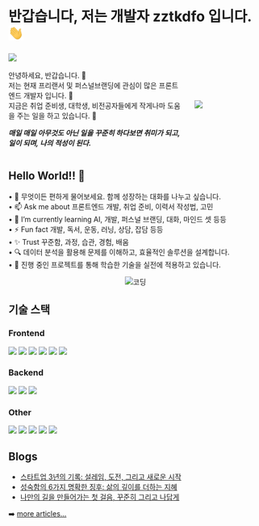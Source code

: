 # 반갑습니다, 저는 개발자 zztkdfo 입니다. <img src="https://raw.githubusercontent.com/ABSphreak/ABSphreak/master/gifs/Hi.gif" width="30">



<div style="display: flex; align-items: center; gap: 20px;">
  <div align="left">
  <img width="200" src="https://img.shields.io/badge/Gmail-zztkdfo@gmail.com-EA4335?style=flat-square&logo=Gmail&logoColor=white"/>


  안녕하세요, 반갑습니다. 🤗  
저는 현재 프리랜서 및 퍼스널브랜딩에 관심이 많은 프론트엔드 개발자 입니다. 🚀  
지금은 취업 준비생, 대학생, 비전공자들에게 작게나마 도움을 주는 일을 하고 있습니다. 🤝  
  
<i><strong>매일 매일 아무것도 아닌 일을 꾸준히 하다보면 취미가 되고, 일이 되며, 나의 적성이 된다.</strong></i>  

  </div>
  <img src="https://github.githubassets.com/images/mona-whisper.gif" width="200" />
</div>

 

## Hello World!! 🤔



• 💬 무엇이든 편하게 물어보세요. 함께 성장하는 대화를 나누고 싶습니다.  
• 📫 Ask me about 프론트엔드 개발, 취업 준비, 이력서 작성법, 고민  
• 🌱 I’m currently learning AI, 개발, 퍼스널 브랜딩, 대화, 마인드 셋 등등  
• ⚡ Fun fact 개발, 독서, 운동, 러닝, 상담, 잡담 등등  
• ✨ Trust 꾸준함, 과정, 습관, 경험, 배움  
• 🔍 데이터 분석을 활용해 문제를 이해하고, 효율적인 솔루션을 설계합니다.  
• 🚀 진행 중인 프로젝트를 통해 학습한 기술을 실전에 적용하고 있습니다.  



<div align="center">
  <img alt="코딩" width="320" src="https://images.squarespace-cdn.com/content/v1/5769fc401b631bab1addb2ab/1541580611624-TE64QGKRJG8SWAIUS7NS/ke17ZwdGBToddI8pDm48kPoswlzjSVMM-SxOp7CV59BZw-zPPgdn4jUwVcJE1ZvWQUxwkmyExglNqGp0IvTJZamWLI2zvYWH8K3-s_4yszcp2ryTI0HqTOaaUohrI8PI6FXy8c9PWtBlqAVlUS5izpdcIXDZqDYvprRqZ29Pw0o/coding-freak.gif" />
</div>



## 기술 스택

### Frontend

<img src="https://img.shields.io/badge/React-61DAFB?style=for-the-badge&logo=react&logoColor=white" height="30" /> <img src="https://img.shields.io/badge/Next.js-000000?style=for-the-badge&logo=nextjs&logoColor=white" height="30" /> <img src="https://img.shields.io/badge/TypeScript-3178C6?style=for-the-badge&logo=typescript&logoColor=white" height="30" /> <img src="https://img.shields.io/badge/JavaScript-F7DF1E?style=for-the-badge&logo=javascript&logoColor=white" height="30" /> <img src="https://img.shields.io/badge/Tailwind%20CSS-06B6D4?style=for-the-badge&logo=tailwindcss&logoColor=white" height="30" /> <img src="https://img.shields.io/badge/React%20Query-FF4154?style=for-the-badge&logo=reactquery&logoColor=white" height="30" /> 

### Backend

<img src="https://img.shields.io/badge/Node.js-339933?style=for-the-badge&logo=nodejs&logoColor=white" height="30" /> <img src="https://img.shields.io/badge/Python-3776AB?style=for-the-badge&logo=python&logoColor=white" height="30" /> <img src="https://img.shields.io/badge/Spring-6DB33F?style=for-the-badge&logo=spring&logoColor=white" height="30" /> 

### Other

<img src="https://img.shields.io/badge/Git-F05032?style=for-the-badge&logo=git&logoColor=white" height="30" /> <img src="https://img.shields.io/badge/VS%20Code-007ACC?style=for-the-badge&logo=vscode&logoColor=white" height="30" /> <img src="https://img.shields.io/badge/Swagger-85EA2D?style=for-the-badge&logo=swagger&logoColor=white" height="30" /> <img src="https://img.shields.io/badge/Slack-4A154B?style=for-the-badge&logo=slack&logoColor=white" height="30" /> <img src="https://img.shields.io/badge/Figma-F24E1E?style=for-the-badge&logo=figma&logoColor=white" height="30" /> 



## Blogs

<!-- BLOG-POST-LIST:START -->
- [스타트업 3년의 기록: 설레임, 도전, 그리고 새로운 시작](https://disquiet.io/@zztkdfo/makerlog/%EC%8A%A4%ED%83%80%ED%8A%B8%EC%97%85-3%EB%85%84%EC%9D%98-%EA%B8%B0%EB%A1%9D-%EC%84%A4%EB%A0%88%EC%9E%84-%EB%8F%84%EC%A0%84-%EA%B7%B8%EB%A6%AC%EA%B3%A0-%EC%83%88%EB%A1%9C%EC%9A%B4-%EC%8B%9C%EC%9E%91) 
- [성숙함의 6가지 명확한 징후: 삶의 깊이를 더하는 지혜](https://disquiet.io/@zztkdfo/makerlog/%EC%84%B1%EC%88%99%ED%95%A8%EC%9D%98-6%EA%B0%80%EC%A7%80-%EB%AA%85%ED%99%95%ED%95%9C-%EC%A7%95%ED%9B%84-%EC%82%B6%EC%9D%98-%EA%B9%8A%EC%9D%B4%EB%A5%BC-%EB%8D%94%ED%95%98%EB%8A%94-%EC%A7%80%ED%98%9C) 
- [나만의 길을 만들어가는 첫 걸음, 꾸준히 그리고 나답게](https://disquiet.io/@zztkdfo/makerlog/%EC%84%B1%EC%88%99%ED%95%A8%EC%9D%98-6%EA%B0%80%EC%A7%80-%EB%AA%85%ED%99%95%ED%95%9C-%EC%A7%95%ED%9B%84-%EC%82%B6%EC%9D%98-%EA%B9%8A%EC%9D%B4%EB%A5%BC-%EB%8D%94%ED%95%98%EB%8A%94-%EC%A7%80%ED%98%9C) 
<!-- BLOG-POST-LIST:END -->

➡️ [more articles...](https://disquiet.io/@zztkdfo/articles)
